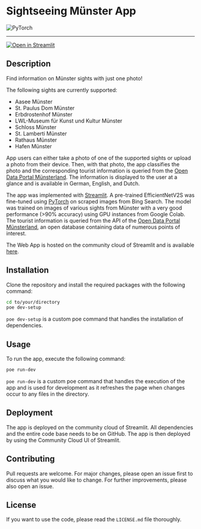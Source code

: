 # Sightseeing Münster App

![PyTorch](https://img.shields.io/badge/PyTorch-%23EE4C2C.svg?style=for-the-badge&logo=PyTorch&logoColor=white)

---

[![Open in Streamlit](https://static.streamlit.io/badges/streamlit_badge_black_white.svg)](https://sightseeingmuenster.streamlit.app/)

## Description

Find information on Münster sights with just one photo! 

The following sights are currently supported:
- Aasee Münster
- St. Paulus Dom Münster
- Erbdrostenhof Münster
- LWL-Museum für Kunst und Kultur Münster
- Schloss Münster
- St. Lamberti Münster
- Rathaus Münster
- Hafen Münster

App users can either take a photo of one of the supported sights or upload a photo from their device. Then, with that photo, the app classifies the photo and the corresponding tourist information is queried from the [Open Data Portal Münsterland](https://www.muensterland.com/muensterland-e.v/unsere-projekte/muensterland-digital/datenportal-muensterland/). The information is displayed to the user at a glance and is available in German, English, and Dutch.

The app was implemented with [Streamlit](https://docs.streamlit.io/). A pre-trained EfficientNetV2S was fine-tuned using [PyTorch](https://www.pytorch.org/) on scraped images from Bing Search. The model was trained on images of various sights from Münster with a very good performance (>90% accuracy) using GPU instances from Google Colab. The tourist information is queried from the API of the [Open Data Portal Münsterland](https://www.muensterland.com/muensterland-e.v/unsere-projekte/muensterland-digital/datenportal-muensterland/), an open database containing data of numerous points of interest.

The Web App is hosted on the community cloud of Streamlit and is available [here](https://sightseeingmuenster.streamlit.app/).

## Installation

Clone the repository and install the required packages with the following command:

```bash
cd to/your/directory
poe dev-setup
```
``poe dev-setup`` is a custom poe command that handles the installation of dependencies.

## Usage

To run the app, execute the following command:

```bash
poe run-dev
```

``poe run-dev`` is a custom poe command that handles the execution of the app and is used for development as it refreshes the page when changes occur to any files in the directory.


## Deployment

The app is deployed on the community cloud of Streamlit. All dependencies and the entire code base needs to be on GitHub. The app is then deployed by using the Community Cloud UI of Streamlit. 

## Contributing

Pull requests are welcome. For major changes, please open an issue first to discuss what you would like to change. For further improvements, please also open an issue.

## License

If you want to use the code, please read the ``LICENSE.md`` file thoroughly.